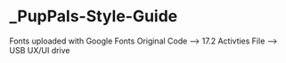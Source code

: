 # _PupPals-Style-Guide
Fonts uploaded with Google Fonts
Original Code --> 17.2 Activties File --> USB UX/UI drive
